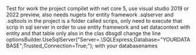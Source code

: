 Test for work the project compilet with net core 5, use visual studio 2019 or 2022 preview, also needs nugets for entity framework .sqlserver and .sqltools in the project is a folder called scrips, only need to execute that scrip in sql server in order to use entity framework and set datacontext with entity and that table only also in the clas dbsgdl change the line optionsBuilder.UseSqlServer("Server=.\SQLExpress;Database="YOURDATABASE";Trusted_Connection=True;"); with your databasenames 
